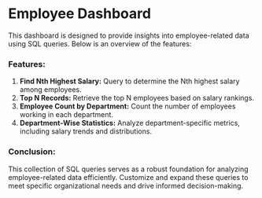 # Employee Dashboard

This dashboard is designed to provide insights into employee-related data using SQL queries. Below is an overview of the features:

### Features:
1. **Find Nth Highest Salary:** Query to determine the Nth highest salary among employees.
2. **Top N Records:** Retrieve the top N employees based on salary rankings.
3. **Employee Count by Department:** Count the number of employees working in each department.
4. **Department-Wise Statistics:** Analyze department-specific metrics, including salary trends and distributions.

### Conclusion:
This collection of SQL queries serves as a robust foundation for analyzing employee-related data efficiently. Customize and expand these queries to meet specific organizational needs and drive informed decision-making.
